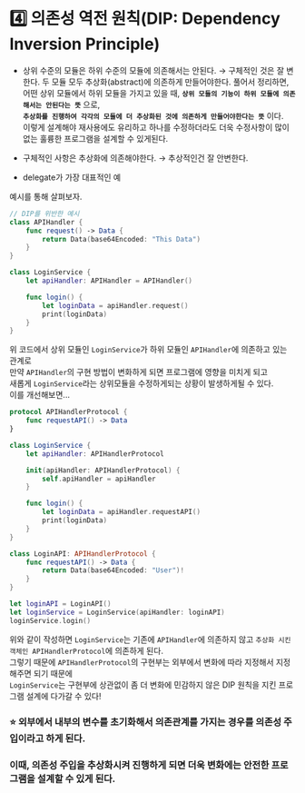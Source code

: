 # 4️⃣ 의존성 역전 원칙(DIP: Dependency Inversion Principle)
- 상위 수준의 모듈은 하위 수준의 모듈에 의존해서는 안된다. → 구체적인 것은 잘 변한다.
  두 모듈 모두 추상화(abstract)에 의존하게 만들어야한다.
  풀어서 정리하면, 어떤 상위 모듈에서 하위 모듈을 가지고 있을 때, **`상위 모듈의 기능이 하위 모듈에 의존해서는 안된다는 뜻`** 으로,   
  **`추상화를 진행하여 각각의 모듈에 더 추상화된 것에 의존하게 만들어야한다는 뜻`** 이다.   
  이렇게 설계해야 재사용에도 유리하고 하나를 수정하더라도 더욱 수정사항이 많이 없는 훌륭한 프로그램을 설계할 수 있게된다.

- 구체적인 사항은 추상화에 의존해야한다. → 추상적인건 잘 안변한다.

- delegate가 가장 대표적인 예

예시를 통해 살펴보자.
```Swift
// DIP를 위반한 예시
class APIHandler {
    func request() -> Data {
        return Data(base64Encoded: "This Data")
    }
}

class LoginService {
    let apiHandler: APIHandler = APIHandler()

    func login() {
        let loginData = apiHandler.request()
        print(loginData)
    }
}
```
위 코드에서 상위 모듈인 `LoginService`가 하위 모듈인 `APIHandler`에 의존하고 있는 관계로   
만약 `APIHandler`의 구현 방법이 변화하게 되면 프로그램에 영향을 미치게 되고   
새롭게 `LoginService`라는 상위모듈을 수정하게되는 상황이 발생하게될 수 있다.   
이를 개선해보면...

```Swift
protocol APIHandlerProtocol {
    func requestAPI() -> Data
}

class LoginService {
    let apiHandler: APIHandlerProtocol

    init(apiHandler: APIHandlerProtocol) {
        self.apiHandler = apiHandler
    }

    func login() {
        let loginData = apiHandler.requestAPI()
        print(loginData)
    }
}

class LoginAPI: APIHandlerProtocol {
    func requestAPI() -> Data {
        return Data(base64Encoded: "User")!
    }
}

let loginAPI = LoginAPI()
let loginService = LoginService(apiHandler: loginAPI)
loginService.login()
```
위와 같이 작성하면 `LoginService`는 기존에 `APIHandler`에 의존하지 않고 `추상화 시킨 객체인 APIHandlerProtocol`에 의존하게 된다.   
그렇기 때문에 `APIHandlerProtocol`의 구현부는 외부에서 변화에 따라 지정해서 지정해주면 되기 때문에   
`LoginService`는 구현부에 상관없이 좀 더 변화에 민감하지 않은 DIP 원칙을 지킨 프로그램 설계에 다가갈 수 있다!

### ⭐️ 외부에서 내부의 변수를 초기화해서 의존관계를 가지는 경우를 의존성 주입이라고 하게 된다.   
### 이때, 의존성 주입을 추상화시켜 진행하게 되면 더욱 변화에는 안전한 프로그램을 설계할 수 있게 된다.